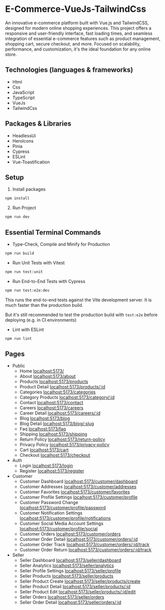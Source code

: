 # E-Commerce-VueJs-TailwindCss

An innovative e-commerce platform built with Vue.js and TailwindCSS, designed for modern online shopping experiences. This project offers a responsive and user-friendly interface, fast loading times, and seamless integration of essential e-commerce features such as product management, shopping cart, secure checkout, and more. Focused on scalability, performance, and customization, it's the ideal foundation for any online store.

## Technologies (languages & frameworks)

- Html
- Css
- JavaScript
- TypeScript
- VueJs
- TailwindCss

## Packages & Libraries

- HeadlessUi
- HeroIcons
- Pinia
- Cypress
- ESLint
- Vue-Toastification

## Setup

1. Install packages

```sh
npm install
```

2. Run Project

```sh
npm run dev
```

## Essential Terminal Commands

- Type-Check, Compile and Minify for Production

```sh
npm run build
```

- Run Unit Tests with Vitest

```sh
npm run test:unit
```

- Run End-to-End Tests with Cypress

```sh
npm run test:e2e:dev
```

This runs the end-to-end tests against the Vite development server.
It is much faster than the production build.

But it's still recommended to test the production build with `test:e2e` before deploying (e.g. in CI environments)

- Lint with ESLint

```sh
npm run lint
```

## Pages

- Public
    - Home [localhost:5173/](http://localhost:5173/)
    - About [localhost:5173/about](http://localhost:5173/about)
    - Products [localhost:5173/products](http://localhost:5173/products)
    - Product Detail [localhost:5173/products/:id](http://localhost:5173/products/:id)
    - Categories [localhost:5173/categories](http://localhost:5173/categories)
    - Category Products [localhost:5173/category/:id](http://localhost:5173/category/:id)
    - Contact [localhost:5173/contact](http://localhost:5173/contact)
    - Careers [localhost:5173/careers](http://localhost:5173/careers)
    - Career Detail [localhost:5173/careers/:id](http://localhost:5173/careers/:id)
    - Blog [localhost:5173/blog](http://localhost:5173/blog)
    - Blog Detail [localhost:5173/blog/:slug](http://localhost:5173/blog/:slug)
    - Faq [localhost:5173/faq](http://localhost:5173/faq)
    - Shipping [localhost:5173/shipping](http://localhost:5173/shipping)
    - Return Policy [localhost:5173/return-policy](http://localhost:5173/return-policy)
    - Privacy Policy [localhost:5173/privacy-policy](http://localhost:5173/privacy-policy)
    - Cart [localhost:5173/cart](http://localhost:5173/cart)
    - Checkout [localhost:5173/checkout](http://localhost:5173/checkout)
- Auth
    - Login [localhost:5173/login](http://localhost:5173/login)
    - Register [localhost:5173/register](http://localhost:5173/register)
- Customer
    - Customer Dashboard [localhost:5173/customer/dashboard](http://localhost:5173/customer/dashboard)
    - Customer Addresses [localhost:5173/customer/addresses](http://localhost:5173/customer/addresses)
    - Customer Favorites [localhost:5173/customer/favorites](http://localhost:5173/customer/favorites)
    - Customer Profile Settings [localhost:5173/customer/profile](http://localhost:5173/customer/profile)
    - Customer Password Change [localhost:5173/customer/profile/password](http://localhost:5173/customer/profile/password)
    - Customer Notification Settings [localhost:5173/customer/profile/notifications](http://localhost:5173/customer/profile/notifications)
    - Customer Social Media Account Settings [localhost:5173/customer/profile/social](http://localhost:5173/customer/profile/social)
    - Customer Orders [localhost:5173/customer/orders](http://localhost:5173/customer/orders)
    - Customer Order Detail [localhost:5173/customer/orders/:id](http://localhost:5173/customer/orders/:id)
    - Customer Order Track [localhost:5173/customer/orders/:id/track](http://localhost:5173/customer/orders/:id/track)
    - Customer Order Return [localhost:5173/customer/orders/:id/track](http://localhost:5173/customer/:id/track)
- Seller
    - Seller Dashboard [localhost:5173/seller/dashboard](http://localhost:5173/seller/dashboard)
    - Seller Analytics [localhost:5173/seller/analytics](http://localhost:5173/seller/analytics)
    - Seller Profile Settings [localhost:5173/seller/profile](http://localhost:5173/seller/profile)
    - Seller Products [localhost:5173/seller/products](http://localhost:5173/seller/products)
    - Seller Product Create [localhost:5173/seller/products/create](http://localhost:5173/seller/products/create)
    - Seller Product Detail [localhost:5173/seller/products/:id](http://localhost:5173/seller/products/:id)
    - Seller Product Edit [localhost:5173/seller/products/:id/edit](http://localhost:5173/seller/products/:id/edit)
    - Seller Orders [localhost:5173/seller/orders](http://localhost:5173/seller/orders)
    - Seller Order Detail [localhost:5173/seller/orders/:id](http://localhost:5173/seller/orders/:id)
